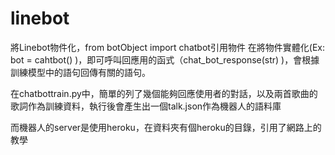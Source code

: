 # linebot

將Linebot物件化，from botObject import chatbot引用物件
在將物件實體化(Ex: bot = cahtbot() )，即可呼叫回應用的函式（chat_bot_response(str) )，會根據訓練模型中的語句回傳有關的語句。

在chatbottrain.py中，簡單的列了幾個能夠回應使用者的對話，以及兩首歌曲的歌詞作為訓練資料，執行後會產生出一個talk.json作為機器人的語料庫

而機器人的server是使用heroku，在資料夾有個heroku的目錄，引用了網路上的教學
